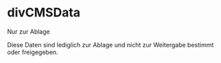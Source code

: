 # divCMSData
Nur zur Ablage


Diese Daten sind lediglich zur Ablage und nicht zur Weitergabe bestimmt oder freigegeben.
